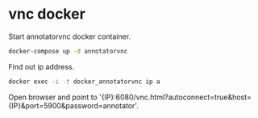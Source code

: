 # vnc docker

Start annotatorvnc docker container.

```bash
docker-compose up -d annotatorvnc
```

Find out ip address.

```bash
docker exec -i -t docker_annotatorvnc ip a
```

Open browser and point to '{IP}:6080/vnc.html?autoconnect=true&host={IP}&port=5900&password=annotator'.
